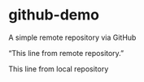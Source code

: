 # github-demo
A simple remote repository via GitHub

“This line from remote repository.”

This line from local repository
